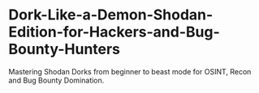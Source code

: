# Dork-Like-a-Demon-Shodan-Edition-for-Hackers-and-Bug-Bounty-Hunters
Mastering Shodan Dorks from beginner to beast mode for OSINT, Recon and Bug Bounty Domination.
